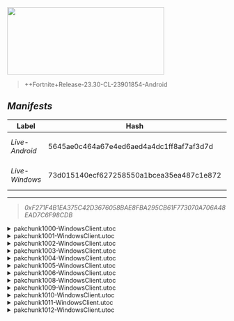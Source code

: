<div style="pointer-events: none">
  <img style="pointer-events: none" src="https://raw.githubusercontent.com/Tectors/Archive/master/.github/source/dependents/gen.25.11.svg" width="360" height="155">
<div>

 >  
  
  > ++Fortnite+Release-23.30-CL-23901854-Android

## *Manifests*
| Label | Hash | Route |
| - | - | - |
| *Live-Android* | 5645ae0c464a67e4ed6aed4a4dc1ff8af7af3d7d | [5-KVA5Ofxhh1wmKqF0-F8K60vqhiWA](https://github.com/Tectors/Archive/blob/master/manifests/5-KVA5Ofxhh1wmKqF0-F8K60vqhiWA.manifest) |
| *Live-Windows* | 73d015140ecf627258550a1bcea35ea487c1e872 | [lfSfO7-b0Jz3-kYWwk-LAHXvXIKPdw](https://github.com/Tectors/Archive/blob/master/manifests/lfSfO7-b0Jz3-kYWwk-LAHXvXIKPdw.manifest) |

---

> *0xF271F4B1EA375C42D3676058BAE8FBA295CB61F773070A706A48EAD7C6F98CDB*

<details>
  <summary>pakchunk1000-WindowsClient.utoc</summary>

 > 
    0xE68DB760F14F32ABFE292E04E3FC9B0C2DB91A406DF19539DB15BB585E2D65B6

  <img src="https://raw.githubusercontent.com/Tectors/Archive/master/.github/source/dependents/referred/EID_Bulletproof.svg" width="100"> 
</details>

<details>
  <summary>pakchunk1001-WindowsClient.utoc</summary>

 > 
    0x52B2F105EAE9E737A83091DA5E362A01EBCD48D3F625C7BCB06DB3AA7BCEF8D4

  <img src="https://raw.githubusercontent.com/Tectors/Archive/master/.github/source/dependents/referred/EID_OilPaint.svg" width="100"> 
</details>

<details>
  <summary>pakchunk1002-WindowsClient.utoc</summary>

 > 
    0x298F6725F9282E557C18865327272D51BF7A8A112B7811D817759CDD27E71E4C

  <img src="https://raw.githubusercontent.com/Tectors/Archive/master/.github/source/dependents/referred/Wrap_Summer23_B.svg" width="100"> <img src="https://raw.githubusercontent.com/Tectors/Archive/master/.github/source/dependents/referred/Wrap_Summer23_A.svg" width="100"> <img src="https://raw.githubusercontent.com/Tectors/Archive/master/.github/source/dependents/referred/Pickaxe_TiltedParrot.svg" width="100"> <img src="https://raw.githubusercontent.com/Tectors/Archive/master/.github/source/dependents/referred/Glider_TiltedParrot.svg" width="100"> <img src="https://raw.githubusercontent.com/Tectors/Archive/master/.github/source/dependents/referred/EID_HawtChamp.svg" width="100"> <img src="https://raw.githubusercontent.com/Tectors/Archive/master/.github/source/dependents/referred/Contrail_Hibiscus.svg" width="100"> <img src="https://raw.githubusercontent.com/Tectors/Archive/master/.github/source/dependents/referred/Backpack_TiltedParrotFrog.svg" width="100"> <img src="https://raw.githubusercontent.com/Tectors/Archive/master/.github/source/dependents/referred/Backpack_TiltedParrot.svg" width="100"> <img src="https://raw.githubusercontent.com/Tectors/Archive/master/.github/source/dependents/referred/Backpack_HawtChamp.svg" width="100"> 
</details>

<details>
  <summary>pakchunk1003-WindowsClient.utoc</summary>

 > 
    0xC245995BDAED04F6527B0DC33F9F77C8F1562943515D5C15979C141A1FAB2C1D

  <img src="https://raw.githubusercontent.com/Tectors/Archive/master/.github/source/dependents/referred/EID_Spectacular.svg" width="100"> 
</details>

<details>
  <summary>pakchunk1004-WindowsClient.utoc</summary>

 > 
    0x147139E3459B707B2A44E317B7513745021B28482E1BE4D54DD3ABE08192B25A

  <img src="https://raw.githubusercontent.com/Tectors/Archive/master/.github/source/dependents/referred/EID_Cottontail.svg" width="100"> 
</details>

<details>
  <summary>pakchunk1005-WindowsClient.utoc</summary>

 > 
    0xCF09E2DCB65790B8D20A7C04E370C7DC3A8C13D677CE90ADD973A7C745423A0D

  <img src="https://raw.githubusercontent.com/Tectors/Archive/master/.github/source/dependents/referred/Spray_LastVoice.svg" width="100"> <img src="https://raw.githubusercontent.com/Tectors/Archive/master/.github/source/dependents/referred/Pickaxe_LastVoiceSteel.svg" width="100"> 
</details>

<details>
  <summary>pakchunk1006-WindowsClient.utoc</summary>

 > 
    0x9034DB376C9164023010442C176CE8270761B6C2B495C6F9CC4BA89FBBF38AE9

  <img src="https://raw.githubusercontent.com/Tectors/Archive/master/.github/source/dependents/referred/Pickaxe_FolkEvening.svg" width="100"> <img src="https://raw.githubusercontent.com/Tectors/Archive/master/.github/source/dependents/referred/Backpack_FolkEveningSheath.svg" width="100"> <img src="https://raw.githubusercontent.com/Tectors/Archive/master/.github/source/dependents/referred/Backpack_FolkEvening.svg" width="100"> 
</details>

<details>
  <summary>pakchunk1008-WindowsClient.utoc</summary>

 > 
    0xC30165B8E0267275DC1ACC894462449AE0B6D9CCA9CC7E314E171901247E2075

  <img src="https://raw.githubusercontent.com/Tectors/Archive/master/.github/source/dependents/referred/Pickaxe_HighBeam.svg" width="100"> <img src="https://raw.githubusercontent.com/Tectors/Archive/master/.github/source/dependents/referred/Pickaxe_FishBowl.svg" width="100"> <img src="https://raw.githubusercontent.com/Tectors/Archive/master/.github/source/dependents/referred/Glider_HighBeam.svg" width="100"> <img src="https://raw.githubusercontent.com/Tectors/Archive/master/.github/source/dependents/referred/EID_Fishbowl.svg" width="100"> <img src="https://raw.githubusercontent.com/Tectors/Archive/master/.github/source/dependents/referred/Character_HighBeam.svg" width="100"> <img src="https://raw.githubusercontent.com/Tectors/Archive/master/.github/source/dependents/referred/Character_FishBowl.svg" width="100"> <img src="https://raw.githubusercontent.com/Tectors/Archive/master/.github/source/dependents/referred/Backpack_HighBeam.svg" width="100"> <img src="https://raw.githubusercontent.com/Tectors/Archive/master/.github/source/dependents/referred/Backpack_FishBowlBone.svg" width="100"> 
</details>

<details>
  <summary>pakchunk1009-WindowsClient.utoc</summary>

 > 
    0xB07B6E4565C7F72AD69F08CB85621217EEFE1565F26A186EF7A47D9D36E3952C

  <img src="https://raw.githubusercontent.com/Tectors/Archive/master/.github/source/dependents/referred/EID_BankNotes.svg" width="100"> 
</details>

<details>
  <summary>pakchunk1010-WindowsClient.utoc</summary>

 > 
    0xCBB5C2CC20A295BD50F9394BB53DAC40202BCADD60219F4F3C8D9DB5BE708629

  <img src="https://raw.githubusercontent.com/Tectors/Archive/master/.github/source/dependents/referred/Wrap_FolkEvening.svg" width="100"> <img src="https://raw.githubusercontent.com/Tectors/Archive/master/.github/source/dependents/referred/Character_FolkEvening.svg" width="100"> 
</details>

<details>
  <summary>pakchunk1011-WindowsClient.utoc</summary>

 > 
    0x5F149D17C16F53A4CF98C8366452DCC4F5C5CA89B7B3921C0E9485CFCADC75F4

  <img src="https://raw.githubusercontent.com/Tectors/Archive/master/.github/source/dependents/referred/EID_Devotion.svg" width="100"> 
</details>

<details>
  <summary>pakchunk1012-WindowsClient.utoc</summary>

 > 
    0x00F8ABD237C6A363C0BA856D23EE6D49A84D6AF9F19BB4C5691813971F2D1ABC

  <img src="https://raw.githubusercontent.com/Tectors/Archive/master/.github/source/dependents/referred/Emoji_S25_Maze2.svg" width="100"> <img src="https://raw.githubusercontent.com/Tectors/Archive/master/.github/source/dependents/referred/Emoji_S25_Maze.svg" width="100"> 
</details>

